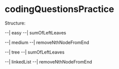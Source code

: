 # codingQuestionsPractice

Structure:

--| easy
   --| sumOfLeftLeaves

--| medium
   --| removeNthNodeFromEnd
   
--| tree
   --| sumOfLeftLeaves
   
--| linkedList 
   --| removeNthNodeFromEnd
